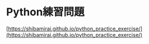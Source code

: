 # Python練習問題

[https://shibamirai.github.io/python_practice_exercise/](https://shibamirai.github.io/python_practice_exercise/)
